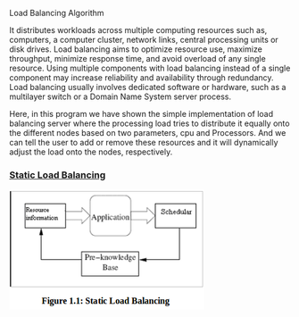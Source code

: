 Load Balancing Algorithm

It distributes workloads across multiple computing resources such as, computers, a computer cluster, network links, central processing units or disk drives. Load balancing aims to optimize resource use, maximize throughput, minimize response time, and avoid overload of any single resource. Using multiple components with load balancing instead of a single component may increase reliability and availability through redundancy. Load balancing usually involves dedicated software or hardware, such as a multilayer switch or a Domain Name System server process.

Here, in this program we have shown the simple implementation of load balancing server where the processing load tries to distribute it equally onto the different nodes based on two parameters, cpu and Processors. And we can tell the user to add or remove these resources and it will dynamically adjust the load onto the nodes, respectively.

### [Static Load Balancing](https://github.com/mohan08p/ComputerEngineeringLabs/blob/master/Academics/B.E./SEM%20II/PDS%20Labs/Exp%201%20:%20Load%20Balancing%20Algorithm/static-load-balancing.png)

![static-load-balancing](./static-load-balancing.png)

